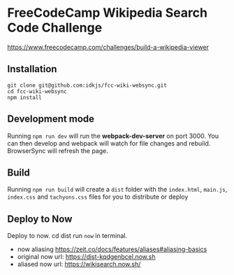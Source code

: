 
# FreeCodeCamp Wikipedia Search Code Challenge

https://www.freecodecamp.com/challenges/build-a-wikipedia-viewer
## Installation

    git clone git@github.com:idkjs/fcc-wiki-websync.git
    cd fcc-wiki-websync
    npm install

## Development mode

Running `npm run dev` will run the __webpack-dev-server__ on port 3000. You can then develop and webpack will watch for file changes and
rebuild. BrowserSync will refresh the page.

## Build

Running `npm run build` will create a `dist` folder with the `index.html`, `main.js`, `index.css` and `tachyons.css`
files for you to distribute or deploy

## Deploy to Now

Deploy to now. cd dist run `now` in terminal.
- now aliasing https://zeit.co/docs/features/aliases#aliasing-basics
- original now url: https://dist-kqdgenbcel.now.sh
- aliased now url: https://wikisearch.now.sh/
